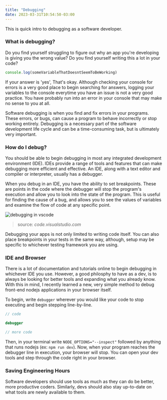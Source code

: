 ```yaml
---
title: "Debugging"
date: 2023-03-31T10:54:50-03:00
---
```


This is quick intro to debugging as a software developer.

### What is debugging?
Do you find yourself struggling to figure out why an app you're developing is giving you the wrong value? Do you find yourself writing this a lot in your code? 

```JavaScript
console.log(someVariableThatDoesntSeemToBeWorking)
```

If your answer is 'yes', That's okay. Although checking your console for errors is a very good place to begin searching for answers, logging your variables to the console everytime you have an issue is not a very good practice. You have probably run into an error in your console that may make no sense to you at all.

Software debugging is when you find and fix errors in your programs. These errors, or bugs, can cause a program to behave incorrectly or stop working entirely. Debugging is a necessary part of the software development life cycle and can be a time-consuming task, but is ultimately very important.

### How do I debug?

You should be able to begin debugging in most any integrated development environment (IDE). IDEs provide a range of tools and features that can make debugging more efficient and effective. An IDE, along with a text editor and compiler or interpreter, usually has a debugger.

When you debug in an IDE, you have the ability to set breakpoints. These are points in the code where the debugger will stop the program's execution and allow you to look into the state of the program. This is useful for finding the cause of a bug, and allows you to see the values of variables and examine the flow of code at any specific point.

![debugging in vscode](https://code.visualstudio.com/assets/docs/editor/debugging/log-points.gif)
>source: *code.visualstudio.com*

Debugging your apps is not only limited to writing code itself. You can also place breakpoints in your tests in the same way, although, setup may be specific to whichever testing framework you are using.

### IDE and Browser

There is a lot of documentation and tutorials online to begin debugging in whichever IDE you use. However, a good philosphy to have as a dev, is to always be looking for better tools and expanding what you already know. With this in mind, I recently learned a new, very simple method to debug front-end nodejs applications in your browser itself. 

To begin, write `debugger` wherever you would like your code to stop executing and begin stepping line-by-line.

```JavaScript
// code

debugger

// more code

```

Then, in your terminal write `NODE_OPTIONS="--inspect"` followed by anything that runs nodejs (ex: `npm run dev`). 
Now, when your program reaches the debugger line in execution, your browser will stop. You can open your dev tools and step through the code right in your browser.

### Saving Engineering Hours
Software developers should use tools as much as they can do be better, more productive coders. Similarly, devs should also stay up-to-date on what tools are newly available to them.
